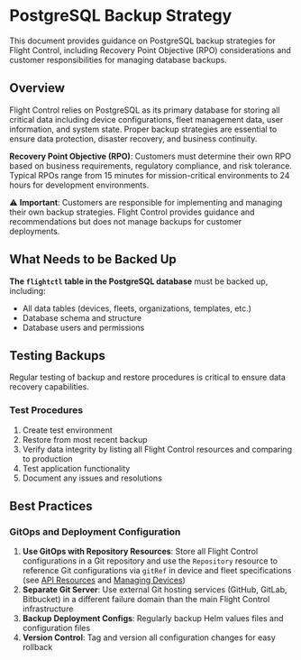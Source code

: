 # PostgreSQL Backup Strategy

This document provides guidance on PostgreSQL backup strategies for Flight Control, including Recovery Point Objective (RPO) considerations and customer responsibilities for managing database backups.

## Overview

Flight Control relies on PostgreSQL as its primary database for storing all critical data including device configurations, fleet management data, user information, and system state. Proper backup strategies are essential to ensure data protection, disaster recovery, and business continuity.

**Recovery Point Objective (RPO)**: Customers must determine their own RPO based on business requirements, regulatory compliance, and risk tolerance. Typical RPOs range from 15 minutes for mission-critical environments to 24 hours for development environments.

⚠️ **Important**: Customers are responsible for implementing and managing their own backup strategies. Flight Control provides guidance and recommendations but does not manage backups for customer deployments.

## What Needs to be Backed Up

**The `flightctl` table in the PostgreSQL database** must be backed up, including:

- All data tables (devices, fleets, organizations, templates, etc.)
- Database schema and structure
- Database users and permissions

## Testing Backups

Regular testing of backup and restore procedures is critical to ensure data recovery capabilities.

### Test Procedures

1. Create test environment
2. Restore from most recent backup
3. Verify data integrity by listing all Flight Control resources and comparing to production
4. Test application functionality
5. Document any issues and resolutions

## Best Practices

### GitOps and Deployment Configuration

1. **Use GitOps with Repository Resources**: Store all Flight Control configurations in a Git repository and use the `Repository` resource to reference Git configurations via `gitRef` in device and fleet specifications (see [API Resources](api-resources.md#repositories) and [Managing Devices](managing-devices.md#getting-configuration-from-a-git-repository))
2. **Separate Git Server**: Use external Git hosting services (GitHub, GitLab, Bitbucket) in a different failure domain than the main Flight Control infrastructure
3. **Backup Deployment Configs**: Regularly backup Helm values files and configuration files
4. **Version Control**: Tag and version all configuration changes for easy rollback
